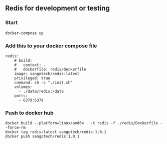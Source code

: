## Redis for development or testing

### Start

```
docker-compose up
```

### Add this to your docker compose file

```
redis:
    # build:
    #   context: .
    #   dockerfile: redis/Dockerfile
    image: sangotech/redis:latest
    privileged: true
    command: sh -c "./init.sh"
    volumes:
      - ./data/redis:/data
    ports:
      - 6379:6379
```

### Push to docker hub

```
docker build --platform=linux/amd64 . -t redis -f ./redis/Dockerfile --force-rm
docker tag redis:latest sangotech/redis:1.0.1
docker push sangotech/redis:1.0.1
```